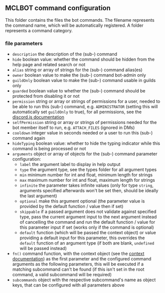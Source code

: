 ## MCLBOT command configuration

This folder contains the files the bot commands. The filename represents the command name, which will be automatically registered. A folder represents a command category.

### file parameters

- `description` the description of the (sub-) command
- `hide` boolean value: whether the command should be hidden from the help page and related search or not
- `alias` string or array of strings for the  (sub-) command alias(es)
- `owner` boolean value to make the  (sub-) command bot-admin only
- `guildOnly` boolean value to make the  (sub-) command usable in guilds only
- `guarded` boolean value to whether the  (sub-) command should be protected from disabling it or not
- `permission` string or array or strings of permissions for a user, needed to be able to run this  (sub-) command, e.g. `ADMINISTRATOR` (setting this will automatically set `guildOnly` to true), for all permissions, see the [discord.js documentation](https://discord.js.org/#/docs/main/stable/class/Permissions?scrollTo=s-FLAGS)
- `selfPermission` string or array or strings of permissions needed for the bot member itself to run, e.g. `ATTACH_FILES` (ignored in DMs)
- `cooldown` integer value in seconds needed or a user to run this  (sub-) command again
- `hideTyping` boolean value: whether to hide the typing indicator while this command is being processed or not
- `arguments` object or array of objects for the  (sub-) command parameter configuration:
  - `label` the argument label to display in help output
  - `type` the argument type, see the types folder for all argument types
  - `min` minimum number for int and float, minimum length for strings
  - `max` maximum number for int and float, maximum length for strings
  - `infinite` the parameter takes infinite values (only for type `string`, arguments specified afterwards won't be set then, should be ideally the last argument)
  - `optional` make this argument optional (the parameter value is provided by the default function / value then if set)
  - `skippable` if a passed argument does not validate against specified type, pass the current argument input to the next argument instead of cancelling the command and run the default function / value for this parameter input if set (works only if the command is optional)
  - `default` function (which will be passed the context object) or value providing a default input for this parameter, this overrides the `default` function of an argument type (if both are blank, `undefined` will be passed instead)
- `fn()` command function, with the context object (see the [context documentation](../context.md)) as the first parameter and the configured command arguments as the following parameters, this will be executed if a matching subcommand can't be found (if this isn't set in the root command, a valid subcommand will be required)
- `subcommands` object with the respective subcommand's name as object keys, that can be configured with all parameters above
